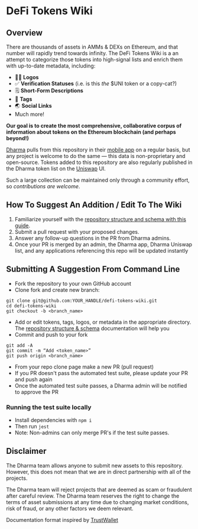 # DeFi Tokens Wiki

## Overview

There are thousands of assets in AMMs & DEXs on Ethereum, and that number will rapidly trend towards infinity.  The DeFi Tokens Wiki is a an attempt to categorize those tokens into high-signal lists and enrich them with up-to-date metadata, including:

- 💅🏻 **Logos**
- ✅ **Verification Statuses** (i.e. is this *the* $UNI token or a copy-cat?)
- 🗒 **Short-Form Descriptions**
- 🔮 **Tags**
- 🌏 **Social Links**
- Much more!

**Our goal is to create the most comprehensive, collaborative corpus of information about tokens on the Ethereum blockchain (and perhaps beyond!)**

[Dharma](https://dharma.io/) pulls from this repository in their [mobile app](https://apps.apple.com/us/app/dharma-save-send-globally/id1495144415) on a regular basis, but any project is welcome to do the same — this data is non-proprietary and open-source. Tokens added to this repository are also regularly published in the Dharma token list on the [Uniswap](https://uniswap.org/) UI.

Such a large collection can be maintained only through a community effort, so *contributions are welcome*.


## How To Suggest An Addition / Edit To The Wiki

1. Familiarize yourself with the [repository structure and schema with this guide](https://github.com/defi-wikis/defi-tokens-wiki/blob/master/documentation/REPOSITORY_LAYOUT_SCHEMA.md).
2. Submit a pull request with your proposed changes.
3. Answer any follow-up questions in the PR from Dharma admins.
4. Once your PR is merged by an admin, the Dharma app, Dharma Uniswap list, and any applications referencing this repo will be updated instantly


## Submitting A Suggestion From Command Line

- Fork the repository to your own GitHub account
- Clone fork and create new branch:

```
git clone git@github.com:YOUR_HANDLE/defi-tokens-wiki.git
cd defi-tokens-wiki
git checkout -b <branch_name>
```

- Add or edit tokens, tags, logos, or metadata in the appropriate directory. The [repository structure & schema](https://github.com/defi-wikis/defi-tokens-wiki/blob/master/documentation/REPOSITORY_LAYOUT_SCHEMA.md) documentation will help you
- Commit and push to your fork

```
git add -A
git commit -m “Add <token_name>”
git push origin <branch_name>
```

- From your repo clone page make a new PR (pull request)
- If you PR doesn't pass the automated test suite, please update your PR and push again
- Once the automated test suite passes, a Dharma admin will be notified to approve the PR


### Running the test suite locally
- Install dependencies with `npm i`
- Then run `jest`
- Note: Non-admins can only merge PR's if the test suite passes.


## Disclaimer
The Dharma team allows anyone to submit new assets to this repository. However, this does not mean that we are in direct partnership with all of the projects.

The Dharma team will reject projects that are deemed as scam or fraudulent after careful review.
The Dharma team reserves the right to change the terms of asset submissions at any time due to changing market conditions, risk of fraud, or any other factors we deem relevant.

Documentation format inspired by [TrustWallet](https://github.com/trustwallet/assets)

